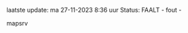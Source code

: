 laatste update: 
ma 27-11-2023  8:36   uur 
Status: FAALT - fout - 
<div class="service R">mapsrv</div>